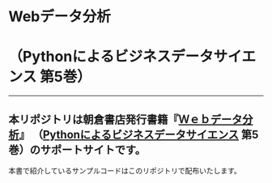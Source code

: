 # Webデータ分析
# （Pythonによるビジネスデータサイエンス 第5巻）

---
本リポジトリは朝倉書店発行書籍『[Ｗｅｂデータ分析](https://www.asakura.co.jp/detail.php?book_code=12915)』
（[Pythonによるビジネスデータサイエンス](http://www.asakura.co.jp/G_11.php?sreiesname=349) 第5巻）のサポートサイトです。
---

本書で紹介しているサンプルコードはこのリポジトリで配布いたします。